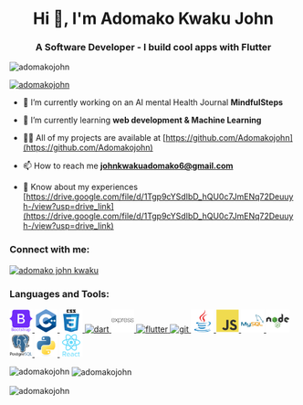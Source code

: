 
<h1 align="center">Hi 👋, I'm Adomako Kwaku John</h1>
<h3 align="center">A Software Developer - I build cool apps with Flutter </h3>

<p align="left"> <img src="https://komarev.com/ghpvc/?username=adomakojohn&label=Profile%20views&color=0e75b6&style=flat" alt="adomakojohn" /> </p>

<p align="left"> <a href="https://github.com/ryo-ma/github-profile-trophy"><img src="https://github-profile-trophy.vercel.app/?username=adomakojohn" alt="adomakojohn" /></a> </p>

- 🔭 I’m currently working on an AI mental Health Journal **MindfulSteps**

- 🌱 I’m currently learning **web development & Machine Learning**

- 👨‍💻 All of my projects are available at [https://github.com/Adomakojohn](https://github.com/Adomakojohn)

- 📫 How to reach me **johnkwakuadomako6@gmail.com**

- 📄 Know about my experiences [https://drive.google.com/file/d/1Tgp9cYSdIbD_hQU0c7JmENq72Deuuyh-/view?usp=drive_link](https://drive.google.com/file/d/1Tgp9cYSdIbD_hQU0c7JmENq72Deuuyh-/view?usp=drive_link)

<h3 align="left">Connect with me:</h3>
<p align="left">
<a href="https://linkedin.com/in/adomako john kwaku" target="blank"><img align="center" src="https://raw.githubusercontent.com/rahuldkjain/github-profile-readme-generator/master/src/images/icons/Social/linked-in-alt.svg" alt="adomako john kwaku" height="30" width="40" /></a>
</p>

<h3 align="left">Languages and Tools:</h3>
<p align="left"> <a href="https://getbootstrap.com" target="_blank" rel="noreferrer"> <img src="https://raw.githubusercontent.com/devicons/devicon/master/icons/bootstrap/bootstrap-plain-wordmark.svg" alt="bootstrap" width="40" height="40"/> </a> <a href="https://www.w3schools.com/cpp/" target="_blank" rel="noreferrer"> <img src="https://raw.githubusercontent.com/devicons/devicon/master/icons/cplusplus/cplusplus-original.svg" alt="cplusplus" width="40" height="40"/> </a> <a href="https://www.w3schools.com/css/" target="_blank" rel="noreferrer"> <img src="https://raw.githubusercontent.com/devicons/devicon/master/icons/css3/css3-original-wordmark.svg" alt="css3" width="40" height="40"/> </a> <a href="https://dart.dev" target="_blank" rel="noreferrer"> <img src="https://www.vectorlogo.zone/logos/dartlang/dartlang-icon.svg" alt="dart" width="40" height="40"/> </a> <a href="https://expressjs.com" target="_blank" rel="noreferrer"> <img src="https://raw.githubusercontent.com/devicons/devicon/master/icons/express/express-original-wordmark.svg" alt="express" width="40" height="40"/> </a> <a href="https://flutter.dev" target="_blank" rel="noreferrer"> <img src="https://www.vectorlogo.zone/logos/flutterio/flutterio-icon.svg" alt="flutter" width="40" height="40"/> </a> <a href="https://git-scm.com/" target="_blank" rel="noreferrer"> <img src="https://www.vectorlogo.zone/logos/git-scm/git-scm-icon.svg" alt="git" width="40" height="40"/> </a> <a href="https://www.java.com" target="_blank" rel="noreferrer"> <img src="https://raw.githubusercontent.com/devicons/devicon/master/icons/java/java-original.svg" alt="java" width="40" height="40"/> </a> <a href="https://developer.mozilla.org/en-US/docs/Web/JavaScript" target="_blank" rel="noreferrer"> <img src="https://raw.githubusercontent.com/devicons/devicon/master/icons/javascript/javascript-original.svg" alt="javascript" width="40" height="40"/> </a> <a href="https://www.mysql.com/" target="_blank" rel="noreferrer"> <img src="https://raw.githubusercontent.com/devicons/devicon/master/icons/mysql/mysql-original-wordmark.svg" alt="mysql" width="40" height="40"/> </a> <a href="https://nodejs.org" target="_blank" rel="noreferrer"> <img src="https://raw.githubusercontent.com/devicons/devicon/master/icons/nodejs/nodejs-original-wordmark.svg" alt="nodejs" width="40" height="40"/> </a> <a href="https://www.postgresql.org" target="_blank" rel="noreferrer"> <img src="https://raw.githubusercontent.com/devicons/devicon/master/icons/postgresql/postgresql-original-wordmark.svg" alt="postgresql" width="40" height="40"/> </a> <a href="https://www.python.org" target="_blank" rel="noreferrer"> <img src="https://raw.githubusercontent.com/devicons/devicon/master/icons/python/python-original.svg" alt="python" width="40" height="40"/> </a> <a href="https://reactjs.org/" target="_blank" rel="noreferrer"> <img src="https://raw.githubusercontent.com/devicons/devicon/master/icons/react/react-original-wordmark.svg" alt="react" width="40" height="40"/> </a> </p>

<p><img align="left" src="https://github-readme-stats.vercel.app/api/top-langs?username=adomakojohn&show_icons=true&locale=en&layout=compact" alt="adomakojohn" /></p>

<p>&nbsp;<img align="center" src="https://github-readme-stats.vercel.app/api?username=adomakojohn&show_icons=true&locale=en" alt="adomakojohn" /></p>

<p><img align="center" src="https://github-readme-streak-stats.herokuapp.com/?user=adomakojohn&" alt="adomakojohn" /></p>
